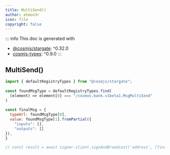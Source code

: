 ```yaml
---
title: MultiSend()
author: atmon3r
icon: file
copyright: false
---
```


::: info
This doc is generated with 
- [@cosmjs/stargate](https://www.npmjs.com/package/@cosmjs/stargate): ^0.32.0
- [cosmjs-types](https://www.npmjs.com/package/cosmjs-types): ^0.9.0
:::
  
## MultiSend()
 
```js
import { defaultRegistryTypes } from "@cosmjs/stargate";
 
const foundMsgType = defaultRegistryTypes.find(
  (element) => element[0] === "/cosmos.bank.v1beta1.MsgMultiSend"
)
  
const finalMsg = {
  typeUrl: foundMsgType[0],
  value: foundMsgType[1].fromPartial({
    "inputs": [],
    "outputs": []
}),
}

// const result = await signer.client.signAndBroadcast('address', [finalMsg], "auto", "")
 
```
   
